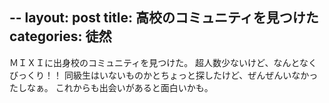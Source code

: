 --
layout: post
title: 高校のコミュニティを見つけた
categories: 徒然
--

ＭＩＸＩに出身校のコミュニティを見つけた。
超人数少ないけど、なんとなくびっくり！！
同級生はいないものかとちょっと探したけど、ぜんぜんいなかったしなぁ。
これからも出会いがあると面白いかも。
